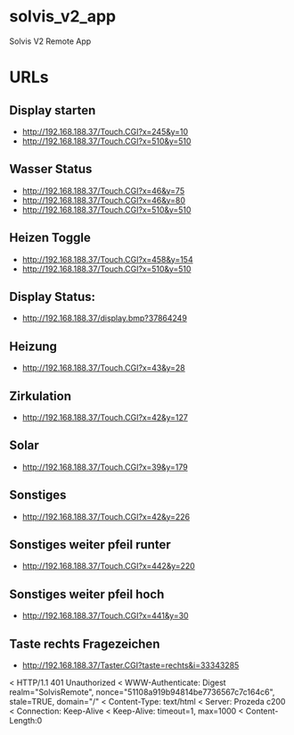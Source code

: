 # solvis_v2_app

Solvis V2 Remote App

# URLs

## Display starten
- http://192.168.188.37/Touch.CGI?x=245&y=10
- http://192.168.188.37/Touch.CGI?x=510&y=510

## Wasser Status
- http://192.168.188.37/Touch.CGI?x=46&y=75
- http://192.168.188.37/Touch.CGI?x=46&y=80
- http://192.168.188.37/Touch.CGI?x=510&y=510

## Heizen Toggle
- http://192.168.188.37/Touch.CGI?x=458&y=154
- http://192.168.188.37/Touch.CGI?x=510&y=510


## Display Status:
- http://192.168.188.37/display.bmp?37864249

## Heizung
- http://192.168.188.37/Touch.CGI?x=43&y=28

## Zirkulation
- http://192.168.188.37/Touch.CGI?x=42&y=127

## Solar
- http://192.168.188.37/Touch.CGI?x=39&y=179

## Sonstiges
- http://192.168.188.37/Touch.CGI?x=42&y=226

## Sonstiges weiter pfeil runter
- http://192.168.188.37/Touch.CGI?x=442&y=220

## Sonstiges weiter pfeil hoch
- http://192.168.188.37/Touch.CGI?x=441&y=30

## Taste rechts Fragezeichen
- http://192.168.188.37/Taster.CGI?taste=rechts&i=33343285







< HTTP/1.1 401 Unauthorized
< WWW-Authenticate: Digest realm="SolvisRemote", nonce="51108a919b94814be7736567c7c164c6", stale=TRUE, domain="/"
< Content-Type: text/html
< Server: Prozeda c200
< Connection: Keep-Alive
< Keep-Alive: timeout=1, max=1000
< Content-Length:0